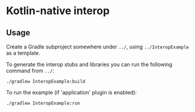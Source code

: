 # Kotlin-native interop

## Usage

Create a Gradle subproject somewhere under `../`, using `../InteropExample` as a template.

To generate the interop stubs and libraries you can run the following command from `../`:

    ./gradlew InteropExample:build

To run the example (if 'application' plugin is enabled):

    ./gradlew InteropExample:run
